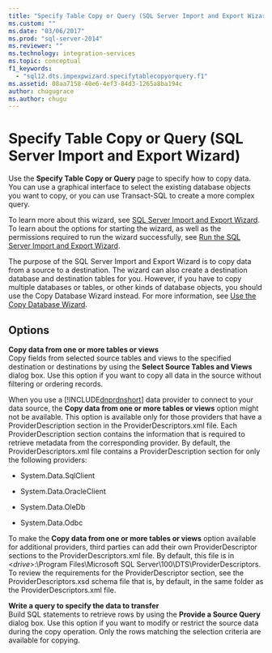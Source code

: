 ```yaml
---
title: "Specify Table Copy or Query (SQL Server Import and Export Wizard) | Microsoft Docs"
ms.custom: ""
ms.date: "03/06/2017"
ms.prod: "sql-server-2014"
ms.reviewer: ""
ms.technology: integration-services
ms.topic: conceptual
f1_keywords: 
  - "sql12.dts.impexpwizard.specifytablecopyorquery.f1"
ms.assetid: 08aa7158-40e6-4ef3-84d3-1265a8ba194c
author: chugugrace
ms.author: chugu
---
```

# Specify Table Copy or Query (SQL Server Import and Export Wizard)
  Use the **Specify Table Copy or Query** page to specify how to copy data. You can use a graphical interface to select the existing database objects you want to copy, or you can use Transact-SQL to create a more complex query.  
  
 To learn more about this wizard, see [SQL Server Import and Export Wizard](import-and-export-data-with-the-sql-server-import-and-export-wizard.md). To learn about the options for starting the wizard, as well as the permissions required to run the wizard successfully, see [Run the SQL Server Import and Export Wizard](start-the-sql-server-import-and-export-wizard.md).  
  
 The purpose of the SQL Server Import and Export Wizard is to copy data from a source to a destination. The wizard can also create a destination database and destination tables for you. However, if you have to copy multiple databases or tables, or other kinds of database objects, you should use the Copy Database Wizard instead. For more information, see [Use the Copy Database Wizard](../../relational-databases/databases/use-the-copy-database-wizard.md).  
  
## Options  
 **Copy data from one or more tables or views**  
 Copy fields from selected source tables and views to the specified destination or destinations by using the **Select Source Tables and Views** dialog box. Use this option if you want to copy all data in the source without filtering or ordering records.  
  
 When you use a [!INCLUDE[dnprdnshort](../../includes/dnprdnshort-md.md)] data provider to connect to your data source, the **Copy data from one or more tables or views** option might not be available. This option is available only for those providers that have a ProviderDescription section in the ProviderDescriptors.xml file. Each ProviderDescription section contains the information that is required to retrieve metadata from the corresponding provider. By default, the ProviderDescriptors.xml file contains a ProviderDescription section for only the following providers:  
  
-   System.Data.SqlClient  
  
-   System.Data.OracleClient  
  
-   System.Data.OleDb  
  
-   System.Data.Odbc  
  
 To make the **Copy data from one or more tables or views** option available for additional providers, third parties can add their own ProviderDescriptor sections to the ProviderDescriptors.xml file. By default, this file is in \<*drive*>:\Program Files\Microsoft SQL Server\100\DTS\ProviderDescriptors. To review the requirements for the ProviderDescriptor section, see the ProviderDescriptors.xsd schema file that is, by default, in the same folder as the ProviderDescriptors.xml file.  
  
 **Write a query to specify the data to transfer**  
 Build SQL statements to retrieve rows by using the **Provide a Source Query** dialog box. Use this option if you want to modify or restrict the source data during the copy operation. Only the rows matching the selection criteria are available for copying.  
  
  
